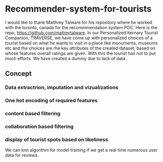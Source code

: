 # Recommender-system-for-tourists

I would like to thank Maithrey Talware for his repository where he worked with the toronto, canada for the recommmendation system POC.
Here is the repo, https://github.com/maitreytalware.
In our Personalized Iternary Tourist Companion, TRAVERSE, we have come up with personalized choices of a tourist based on what he wants to visit in a place like monuments, museums etc.and the choices are rhe key attributes of the created dataset, based on whose features overall ratings are given. With this the tourist has not to put much efforts.
We have created a dummy due to lack of data.

## Concept
### Data extractrion, imputation and vizualizations
### One hot encoding of required features
### content based filtering
### collaboration based filtering
### display of tourist spots based on likeliness
We can knn algorithm for model training if we get a real time numerous user data for reviews.
